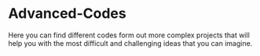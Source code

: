 # Advanced-Codes
Here you can find different codes form out more complex projects that will help you with the most difficult and challenging ideas that you can imagine.

